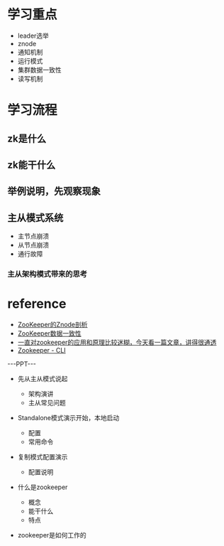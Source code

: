 # 学习重点
* leader选举
* znode
* 通知机制
* 运行模式
* 集群数据一致性
* 读写机制


# 学习流程

## zk是什么
## zk能干什么
## 举例说明，先观察现象
## 主从模式系统
* 主节点崩溃
* 从节点崩溃
* 通行故障
### 主从架构模式带来的思考

# reference
* [ZooKeeper的Znode剖析](https://blog.csdn.net/lihao21/article/details/51810395)
* [ZooKeeper数据一致性](https://blog.csdn.net/tomato__/article/details/78673365)
* [一直对zookeeper的应用和原理比较迷糊，今天看一篇文章，讲得很通透](https://blog.csdn.net/gs80140/article/details/51496925)
* [Zookeeper - CLI](https://www.tutorialspoint.com/zookeeper/zookeeper_cli.htm)




---PPT---
* 先从主从模式说起
    * 架构演讲
    * 主从常见问题

* Standalone模式演示开始，本地启动
    * 配置
    * 常用命令

* 复制模式配置演示
    * 配置说明

* 什么是zookeeper
    * 概念
    * 能干什么
    * 特点

* zookeeper是如何工作的

